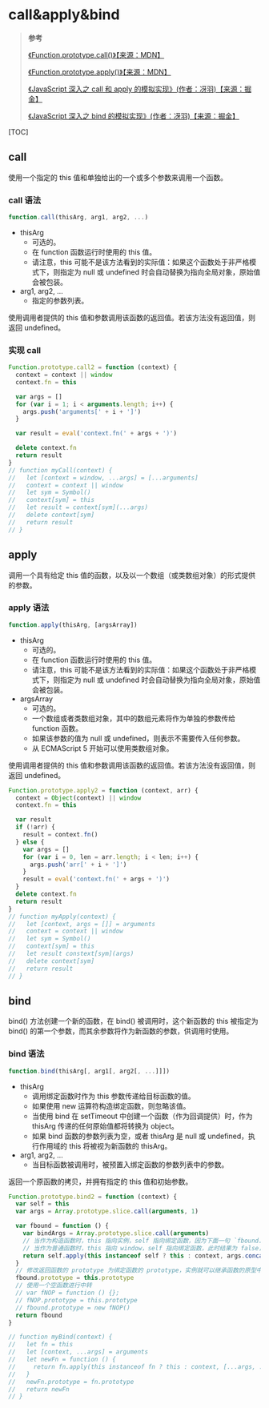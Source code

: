 # call&apply&bind

> **参考**
>
> [《Function.prototype.call()》【来源：MDN】](https://developer.mozilla.org/zh-CN/docs/Web/JavaScript/Reference/Global_Objects/Function/call)
>
> [《Function.prototype.apply()》【来源：MDN】](https://developer.mozilla.org/zh-CN/docs/Web/JavaScript/Reference/Global_Objects/Function/apply)
>
> [《JavaScript 深入之 call 和 apply 的模拟实现》(作者：冴羽)【来源：掘金】](https://juejin.cn/post/6844903476477034510)
>
> [《JavaScript 深入之 bind 的模拟实现》(作者：冴羽)【来源：掘金】](https://juejin.cn/post/6844903476623835149)

[TOC]

## call

使用一个指定的 this 值和单独给出的一个或多个参数来调用一个函数。

### call 语法

```js
function.call(thisArg, arg1, arg2, ...)
```

- thisArg
  - 可选的。
  - 在 function 函数运行时使用的 this 值。
  - 请注意，this 可能不是该方法看到的实际值：如果这个函数处于非严格模式下，则指定为 null 或 undefined 时会自动替换为指向全局对象，原始值会被包装。
- arg1, arg2, ...
  - 指定的参数列表。

使用调用者提供的 this 值和参数调用该函数的返回值。若该方法没有返回值，则返回 undefined。

### 实现 call

```js
Function.prototype.call2 = function (context) {
  context = context || window
  context.fn = this

  var args = []
  for (var i = 1; i < arguments.length; i++) {
    args.push('arguments[' + i + ']')
  }

  var result = eval('context.fn(' + args + ')')

  delete context.fn
  return result
}
// function myCall(context) {
//   let [context = window, ...args] = [...arguments]
//   context = context || window
//   let sym = Symbol()
//   context[sym] = this
//   let result = context[sym](...args)
//   delete context[sym]
//   return result
// }
```

## apply

调用一个具有给定 this 值的函数，以及以一个数组（或类数组对象）的形式提供的参数。

### apply 语法

```js
function.apply(thisArg, [argsArray])
```

- thisArg
  - 可选的。
  - 在 function 函数运行时使用的 this 值。
  - 请注意，this 可能不是该方法看到的实际值：如果这个函数处于非严格模式下，则指定为 null 或 undefined 时会自动替换为指向全局对象，原始值会被包装。
- argsArray
  - 可选的。
  - 一个数组或者类数组对象，其中的数组元素将作为单独的参数传给 function 函数。
  - 如果该参数的值为 null 或 undefined，则表示不需要传入任何参数。
  - 从 ECMAScript 5 开始可以使用类数组对象。

使用调用者提供的 this 值和参数调用该函数的返回值。若该方法没有返回值，则返回 undefined。

```js
Function.prototype.apply2 = function (context, arr) {
  context = Object(context) || window
  context.fn = this

  var result
  if (!arr) {
    result = context.fn()
  } else {
    var args = []
    for (var i = 0, len = arr.length; i < len; i++) {
      args.push('arr[' + i + ']')
    }
    result = eval('context.fn(' + args + ')')
  }
  delete context.fn
  return result
}
// function myApply(context) {
//   let [context, args = []] = arguments
//   context = context || window
//   let sym = Symbol()
//   context[sym] = this
//   let result constext[sym](args)
//   delete context[sym]
//   return result
// }
```

## bind

bind() 方法创建一个新的函数，在 bind() 被调用时，这个新函数的 this 被指定为 bind() 的第一个参数，而其余参数将作为新函数的参数，供调用时使用。

### bind 语法

```js
function.bind(thisArg[, arg1[, arg2[, ...]]])
```

- thisArg
  - 调用绑定函数时作为 this 参数传递给目标函数的值。
  - 如果使用 new 运算符构造绑定函数，则忽略该值。
  - 当使用 bind 在 setTimeout 中创建一个函数（作为回调提供）时，作为 thisArg 传递的任何原始值都将转换为 object。
  - 如果 bind 函数的参数列表为空，或者 thisArg 是 null 或 undefined，执行作用域的 this 将被视为新函数的 thisArg。
- arg1, arg2, ...
  - 当目标函数被调用时，被预置入绑定函数的参数列表中的参数。

返回一个原函数的拷贝，并拥有指定的 this 值和初始参数。

```js
Function.prototype.bind2 = function (context) {
  var self = this
  var args = Array.prototype.slice.call(arguments, 1)

  var fbound = function () {
    var bindArgs = Array.prototype.slice.call(arguments)
    // 当作为构造函数时，this 指向实例，self 指向绑定函数，因为下面一句 `fbound.prototype = this.prototype;`，已经修改了 fbound.prototype 为 绑定函数的 prototype，此时结果为 true，当结果为 true 的时候，this 指向实例。
    // 当作为普通函数时，this 指向 window，self 指向绑定函数，此时结果为 false，当结果为 false 的时候，this 指向绑定的 context。
    return self.apply(this instanceof self ? this : context, args.concat(bindArgs))
  }
  // 修改返回函数的 prototype 为绑定函数的 prototype，实例就可以继承函数的原型中的值
  fbound.prototype = this.prototype
  // 使用一个空函数进行中转
  // var fNOP = function () {};
  // fNOP.prototype = this.prototype
  // fbound.prototype = new fNOP()
  return fbound
}

// function myBind(context) {
//   let fn = this
//   let [context, ...args] = arguments
//   let newFn = function () {
//     return fn.apply(this instanceof fn ? this : context, [...args, ...arguments])
//   }
//   newFn.prototype = fn.prototype
//   return newFn
// }
```
